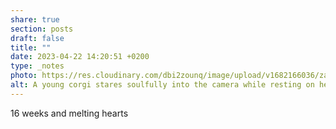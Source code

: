 ```yaml
---
share: true
section: posts
draft: false
title: ""
date: 2023-04-22 14:20:51 +0200
type: _notes
photo: https://res.cloudinary.com/dbi2zounq/image/upload/v1682166036/zatcrtxcamqsvfurkoto.jpg
alt: A young corgi stares soulfully into the camera while resting on her owner's lap.
---
```



16 weeks and melting hearts 
